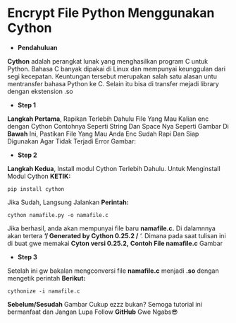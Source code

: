# Encrypt File Python Menggunakan Cython
- **Pendahuluan**

**Cython** adalah perangkat lunak yang menghasilkan program C untuk Python. Bahasa C banyak dipakai di Linux dan mempunyai keunggulan dari segi kecepatan. Keuntungan tersebut merupakan salah satu alasan untu mentransfer bahasa Python ke C. Selain itu bisa di transfer mejadi library dengan ekstension .so

- **Step 1**

**Langkah Pertama**, Rapikan Terlebih Dahulu File Yang Mau Kalian enc dengan Cython Contohnya Seperti String Dan Space Nya Seperti Gambar Di **Bawah** Ini, Pastikan File Yang Mau Anda Enc Sudah 
Rapi Dan Siap Digunakan Agar Tidak Terjadi Error
Gambar:

- **Step 2**

**Langkah Kedua**, Install modul Cython Terlebih Dahulu. Untuk Menginstall Modul Cython **KETIK:**
```
pip install cython
```
Jika Sudah, Langsung Jalankan **Perintah:**
```
cython namafile.py -o namafile.c
```
Jika berhasil, anda akan mempunyai file baru **namafile.c.** Di dalamnnya akan tertera **‘/ Generated by Cython 0.25.2 /** ‘. Dimana pada saat tulisan ini di buat gwe memakai **Cyton versi 0.25.2,** 
**Contoh File namafile.c**
Gambar

- **Step 3**

Setelah ini gw bakalan mengconversi file **namafile.c** menjadi **.so** dengan mengetik perintah **Berikut:** 
```
cythonize -i namafile.c
```
**Sebelum/Sesudah**
Gambar
Cukup ezzz bukan? Semoga tutorial ini bermanfaat
dan Jangan Lupa Follow **GitHub** Gwe Ngabs😎
